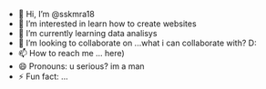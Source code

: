 - 👋 Hi, I’m @sskmra18
- 👀 I’m interested in learn how to create websites
- 🌱 I’m currently learning data analisys
- 💞️ I’m looking to collaborate on ...what i can collaborate with? D:
- 📫 How to reach me ... here)
- 😄 Pronouns: u serious? im a man
- ⚡ Fun fact: ...

<!---
sskmra18/sskmra18 is a ✨ special ✨ repository because its `README.md` (this file) appears on your GitHub profile.
You can click the Preview link to take a look at your changes.
--->
